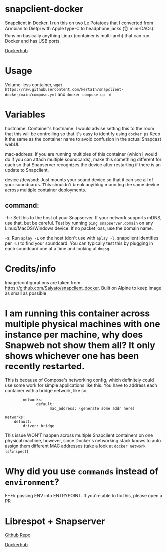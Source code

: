 # snapclient-docker
Snapclient in Docker. I run this on two Le Potatoes that I converted from Armbian to Dietpi with Apple type-C to headphone jacks (👌 mini-DACs). Runs on basically anything Linux (container is multi-arch) that can run Docker and has USB ports.

[Dockerhub](https://hub.docker.com/r/kertain/snapclient-docker)

# Usage
Volume-less container, `wget https://raw.githubusercontent.com/kerta1n/snapclient-docker/main/compose.yml` and `docker compose up -d`

# Variables
hostname: Container's hostname. I would advise setting this to the room that this will be controlling so that it's easy to identify using `docker ps` Keep it the same as the container name to avoid confusion in the actual Snapcast webUI. 

mac-address: If you are running multiples of this container (which I would do if you can attach multiple soundcards), make this something different for each so that Snapserver recognizes the device after restarting if there is an update to Snapclient.

device /dev/snd: Just mounts your sound device so that it can see all of your soundcards. This shouldn't break anything mounting the same device across multiple container deployments.

## command:
-h : Set this to the host of your Snapserver. If your network supports mDNS, use that, but be careful. Test by running `ping snapserver.domain` on any Linux/MacOS/Windows device. If no packet loss, use the domain name.

-s: Run `aplay -L` on the host (don't use with `aplay -l`, snapclient identifies per `-L`) to find your soundcard. You can typically test this by plugging in each soundcard one at a time and looking at `dmesg`.

# Credits/info
Image/configurations are taken from https://github.com/Saiyato/snapclient_docker. Built on Alpine to keep image as small as possible

# I am running this container across multiple physical machines with one instance per machine, why does Snapweb not show them all? It only shows whichever one has been recently restarted.
This is because of Compose's networking config, which definitely could use some work for simple applications like this. You have to address each container with a bridge network, like so:
```
        networks:
              default:
                    mac_address: (generate some addr here)

networks:
    default:
        driver: bridge
```
This issue WON'T happen across multiple Snapclient containers on one physical machine, however, since Docker's networking stack knows to auto assign them different MAC addresses (take a look at `docker network ls`/`inspect`)

# Why did you use `commands` instead of `environment`?
F**k passing ENV into ENTRYPOINT. If you're able to fix this, please open a PR

# Librespot + Snapserver
[Github Repo](https://github.com/kerta1n/lssc)

[Dockerhub](https://hub.docker.com/r/kertain/lssc)
